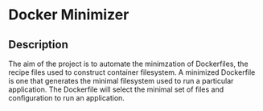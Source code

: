 # Docker Minimizer

## Description

The aim of the project is to automate the minimzation of Dockerfiles, the recipe files used to construct container filesystem. A minimized Dockerfile is one that generates the minimal filesystem used to run a particular application. The Dockerfile will select the minimal set of files and configuration to run an application.